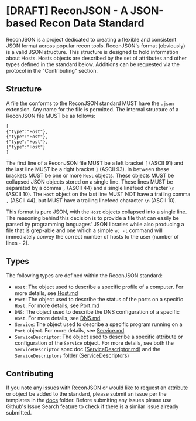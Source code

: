 # [DRAFT] ReconJSON - A JSON-based Recon Data Standard
ReconJSON is a project dedicated to creating a flexible and consistent JSON format across popular recon tools. ReconJSON's format (obviously) is a valid JSON structure. This structure is designed to hold information about Hosts. Hosts objects are described by the set of attributes and other types defined in the standard below. Additions can be requested via the protocol in the "Contributing" section. 

## Structure
A file the conforms to the ReconJSON standard MUST have the `.json` extension. Any name for the file is permitted. 
The internal structure of a ReconJSON file MUST be as follows:

```
[
{"type":"Host"},
{"type":"Host"},
{"type":"Host"},
{"type":"Host"}
]
```

The first line of a ReconJSON file MUST be a left bracket `[` (ASCII 91) and the last line MUST be a right bracket `]` (ASCII 93). In between these brackets MUST be one or more `Host` objects. These objects MUST be collapsed JSON objects stored on a single line. These lines MUST be separated by a comma `,` (ASCII 44) and a single linefeed character `\n` (ASCII 10). The `Host` object on the last line MUST NOT have a trailing comma `,` (ASCII 44), but MUST have a trailing linefeed character `\n` (ASCII 10).

This format is pure JSON, with the `Host` objects collapsed into a single line. The reasoning behind this decision is to provide a file that can easily be parsed by programming languages' JSON libraries while also producing a file that is grep-able and one which a simple `wc -l` command will immediately convey the correct number of hosts to the user (number of lines - 2). 


## Types
The following types are defined within the ReconJSON standard:
* `Host`: The object used to describe a specific profile of a computer. For more details, see [Host.md](/Host.md)
* `Port`: The object used to describe the status of the ports on a specific `Host`. For more details, see [Port.md](/Port.md)
* `DNS`: The object used to describe the DNS configuration of a specific `Host`. For more details, see [DNS.md](/DNS.md)
* `Service`: The object used to describe a specific program running on a `Port` object. For more details, see [Service.md](/Service.md)
* `ServiceDescriptor`: The object used to describe a specific attribute or configuration of the `Service` object. For more details, see both the `ServiceDescriptor` spec doc ([ServiceDescriptor.md](/ServiceDescriptor.md)) and the `ServiceDescriptors` folder ([ServiceDescriptors](/ServiceDescriptors))


## Contributing

If you note any issues with ReconJSON or would like to request an attribute or object be added to the standard, please submit an issue per the templates in the [docs](docs/) folder. Before submiting any issues please use Github's Issue Search feature to check if there is a similar issue already submitted.
